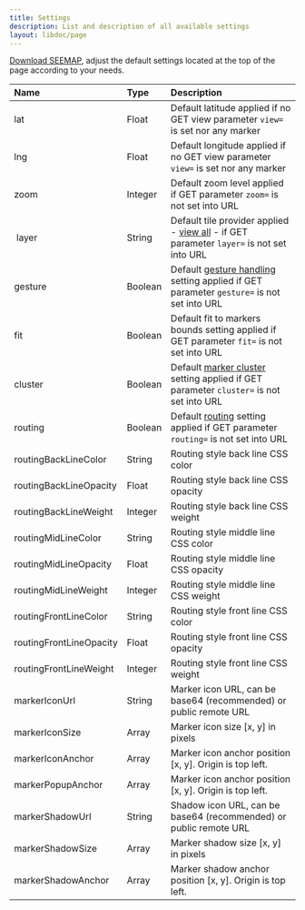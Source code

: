 ```yaml
---
title: Settings
description: List and description of all available settings
layout: libdoc/page
---
```


[Download SEEMAP](installation-and-usage.html), adjust the default settings located at the top of the page according to your needs.

| Name | Type | Description |
| :- | :- | :- |
| lat | Float | Default latitude applied if no GET view parameter `view=` is set nor any marker |
| lng | Float | Default longitude applied if no GET view parameter `view=` is set nor any marker |
| zoom | Integer | Default zoom level applied if GET parameter `zoom=` is not set into URL |
| layer | String | Default tile provider applied - [view all](layers.html) - if GET parameter `layer=` is not set into URL |
| gesture | Boolean | Default [gesture handling](gesture-handling.html) setting applied if GET parameter `gesture=` is not set into URL |
| fit | Boolean | Default fit to markers bounds setting applied if GET parameter `fit=` is not set into URL |
| cluster | Boolean | Default [marker cluster](marker-cluster.html) setting applied if GET parameter `cluster=` is not set into URL |
| routing | Boolean | Default [routing](routing.html) setting applied if GET parameter `routing=` is not set into URL |
| routingBackLineColor | String | Routing style back line CSS color |
| routingBackLineOpacity | Float | Routing style back line CSS opacity |
| routingBackLineWeight | Integer | Routing style back line CSS weight |
| routingMidLineColor | String | Routing style middle line CSS color |
| routingMidLineOpacity | Float | Routing style middle line CSS opacity |
| routingMidLineWeight | Integer | Routing style middle line CSS weight |
| routingFrontLineColor | String | Routing style front line CSS color |
| routingFrontLineOpacity | Float | Routing style front line CSS opacity |
| routingFrontLineWeight | Integer | Routing style front line CSS weight |
| markerIconUrl | String | Marker icon URL, can be base64 (recommended) or public remote URL |
| markerIconSize | Array | Marker icon size [x, y] in pixels |
| markerIconAnchor | Array | Marker icon anchor position [x, y]. Origin is top left. |
| markerPopupAnchor | Array | Marker icon anchor position [x, y]. Origin is top left. |
| markerShadowUrl | String | Shadow icon URL, can be base64 (recommended) or public remote URL |
| markerShadowSize | Array | Marker shadow size [x, y] in pixels |
| markerShadowAnchor | Array | Marker shadow anchor position [x, y]. Origin is top left. |
